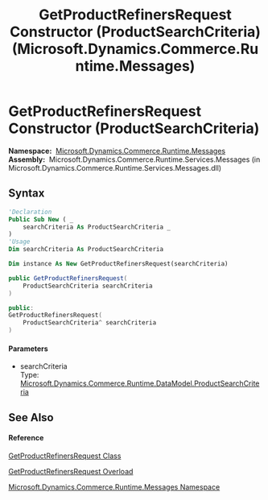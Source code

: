 ﻿---
title: GetProductRefinersRequest Constructor (ProductSearchCriteria) (Microsoft.Dynamics.Commerce.Runtime.Messages)
TOCTitle: GetProductRefinersRequest Constructor (ProductSearchCriteria)
ms:assetid: M:Microsoft.Dynamics.Commerce.Runtime.Messages.GetProductRefinersRequest.#ctor(Microsoft.Dynamics.Commerce.Runtime.DataModel.ProductSearchCriteria)
ms:mtpsurl: https://technet.microsoft.com/en-us/library/microsoft.dynamics.commerce.runtime.messages.getproductrefinersrequest.getproductrefinersrequest(v=AX.60)
ms:contentKeyID: 65319755
ms.date: 05/18/2015
mtps_version: v=AX.60
dev_langs:
- vb
- csharp
- c++
---

# GetProductRefinersRequest Constructor (ProductSearchCriteria)

**Namespace:**  [Microsoft.Dynamics.Commerce.Runtime.Messages](microsoft-dynamics-commerce-runtime-messages-namespace.md)  
**Assembly:**  Microsoft.Dynamics.Commerce.Runtime.Services.Messages (in Microsoft.Dynamics.Commerce.Runtime.Services.Messages.dll)

## Syntax

``` vb
'Declaration
Public Sub New ( _
    searchCriteria As ProductSearchCriteria _
)
'Usage
Dim searchCriteria As ProductSearchCriteria

Dim instance As New GetProductRefinersRequest(searchCriteria)
```

``` csharp
public GetProductRefinersRequest(
    ProductSearchCriteria searchCriteria
)
```

``` c++
public:
GetProductRefinersRequest(
    ProductSearchCriteria^ searchCriteria
)
```

#### Parameters

  - searchCriteria  
    Type: [Microsoft.Dynamics.Commerce.Runtime.DataModel.ProductSearchCriteria](productsearchcriteria-class-microsoft-dynamics-commerce-runtime-datamodel.md)  

## See Also

#### Reference

[GetProductRefinersRequest Class](getproductrefinersrequest-class-microsoft-dynamics-commerce-runtime-messages.md)

[GetProductRefinersRequest Overload](getproductrefinersrequest-constructor-microsoft-dynamics-commerce-runtime-messages.md)

[Microsoft.Dynamics.Commerce.Runtime.Messages Namespace](microsoft-dynamics-commerce-runtime-messages-namespace.md)

